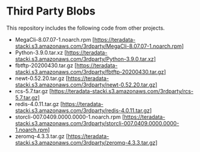 # Third Party Blobs

This repository includes the following code from other projects.

* MegaCli-8.07.07-1.noarch.rpm [https://teradata-stacki.s3.amazonaws.com/3rdparty/MegaCli-8.07.07-1.noarch.rpm]
* Python-3.9.0.tar.xz [https://teradata-stacki.s3.amazonaws.com/3rdparty/Python-3.9.0.tar.xz]
* fbtftp-20200430.tar.gz [https://teradata-stacki.s3.amazonaws.com/3rdparty/fbtftp-20200430.tar.gz]
* newt-0.52.20.tar.gz [https://teradata-stacki.s3.amazonaws.com/3rdparty/newt-0.52.20.tar.gz]
* rcs-5.7.tar.gz [https://teradata-stacki.s3.amazonaws.com/3rdparty/rcs-5.7.tar.gz]
* redis-4.0.11.tar.gz [https://teradata-stacki.s3.amazonaws.com/3rdparty/redis-4.0.11.tar.gz]
* storcli-007.0409.0000.0000-1.noarch.rpm [https://teradata-stacki.s3.amazonaws.com/3rdparty/storcli-007.0409.0000.0000-1.noarch.rpm]
* zeromq-4.3.3.tar.gz [https://teradata-stacki.s3.amazonaws.com/3rdparty/zeromq-4.3.3.tar.gz]
